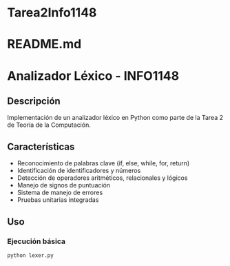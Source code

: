 # Tarea2Info1148
# README.md
# Analizador Léxico - INFO1148

## Descripción
Implementación de un analizador léxico en Python como parte de la Tarea 2 de Teoría de la Computación.

## Características
- Reconocimiento de palabras clave (if, else, while, for, return)
- Identificación de identificadores y números
- Detección de operadores aritméticos, relacionales y lógicos
- Manejo de signos de puntuación
- Sistema de manejo de errores
- Pruebas unitarias integradas

## Uso

### Ejecución básica
```bash
python lexer.py
